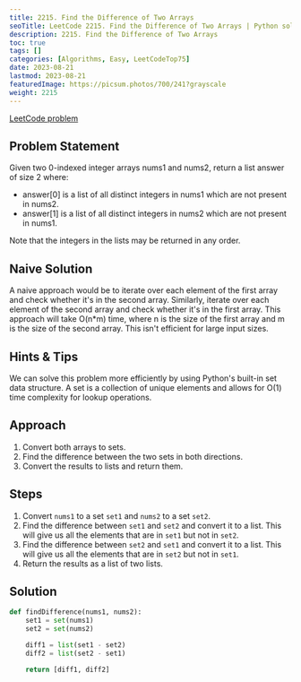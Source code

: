 ```yaml
---
title: 2215. Find the Difference of Two Arrays
seoTitle: LeetCode 2215. Find the Difference of Two Arrays | Python solution and explanation
description: 2215. Find the Difference of Two Arrays
toc: true
tags: []
categories: [Algorithms, Easy, LeetCodeTop75]
date: 2023-08-21
lastmod: 2023-08-21
featuredImage: https://picsum.photos/700/241?grayscale
weight: 2215
---
```


[LeetCode problem](<https://leetcode.com/problems/find-the-difference-of-two-arrays/>)

## Problem Statement

Given two 0-indexed integer arrays nums1 and nums2, return a list answer of size 2 where:

- answer[0] is a list of all distinct integers in nums1 which are not present in nums2.
- answer[1] is a list of all distinct integers in nums2 which are not present in nums1.

Note that the integers in the lists may be returned in any order.

## Naive Solution

A naive approach would be to iterate over each element of the first array and check whether it's in the second array. Similarly, iterate over each element of the second array and check whether it's in the first array. This approach will take O(n*m) time, where n is the size of the first array and m is the size of the second array. This isn't efficient for large input sizes.

## Hints & Tips

We can solve this problem more efficiently by using Python's built-in set data structure. A set is a collection of unique elements and allows for O(1) time complexity for lookup operations.

## Approach

1. Convert both arrays to sets.
2. Find the difference between the two sets in both directions.
3. Convert the results to lists and return them.

## Steps

1. Convert `nums1` to a set `set1` and `nums2` to a set `set2`.
2. Find the difference between `set1` and `set2` and convert it to a list. This will give us all the elements that are in `set1` but not in `set2`.
3. Find the difference between `set2` and `set1` and convert it to a list. This will give us all the elements that are in `set2` but not in `set1`.
4. Return the results as a list of two lists.

## Solution

```python
def findDifference(nums1, nums2):
    set1 = set(nums1)
    set2 = set(nums2)

    diff1 = list(set1 - set2)
    diff2 = list(set2 - set1)

    return [diff1, diff2]
```
